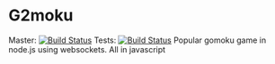 # G2moku

Master: [![Build Status](https://travis-ci.org/4matic/G2moku.svg?branch=master)](https://travis-ci.org/4matic/G2moku)
Tests: [![Build Status](https://travis-ci.org/4matic/G2moku.svg?branch=tests)](https://travis-ci.org/4matic/G2moku)
Popular gomoku game in node.js using websockets.
All in javascript
